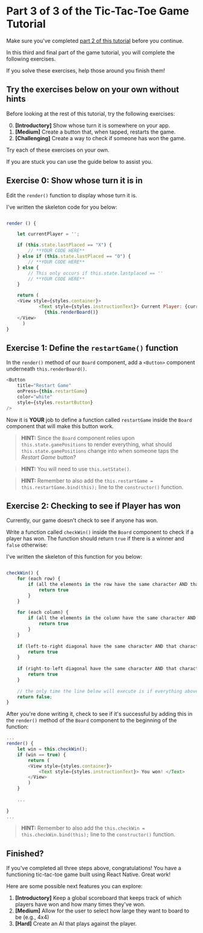 # Part 3 of 3 of the Tic-Tac-Toe Game Tutorial

Make sure you've completed [part 2 of this tutorial](https://github.com/carlshan/intro_to_mobile_app_development/blob/master/fall_2017/tictactoe/Tutorial_Part_2.md) before you continue.

In this third and final part of the game tutorial, you will complete the following exercises.

If you solve these exercises, help those around you finish them!

## Try the exercises below on your own without hints

Before looking at the rest of this tutorial, try the following exercises:

0. **[Introductory]** Show whose turn it is somewhere on your app.
1. **[Medium]** Create a button that, when tapped, restarts the game.
2. **[Challenging]** Create a way to check if someone has won the game.

Try each of these exercises on your own. 

If you are stuck you can use the guide below to assist you.

## Exercise 0: Show whose turn it is in

Edit the `render()` function to display whose turn it is.

I've written the skeleton code for you below:

```javascript

render () {

    let currentPlayer = '';

    if (this.state.lastPlaced == "X") {
    	// **YOUR CODE HERE**
    } else if (this.state.lastPlaced == "O") {
        // **YOUR CODE HERE**
    } else {
        // This only occurs if this.state.lastplaced == ''
        // **YOUR CODE HERE**
    }

    return (
    <View style={styles.container}>
            <Text style={styles.instructionText}> Current Player: {currentPlayer}. </Text>
              {this.renderBoard()}
    </View>
      )
}
```

## Exercise 1: Define the `restartGame()` function

In the `render()` method of our `Board` component, add a `<Button>` component underneath `this.renderBoard()`. 

```javascript
<Button
    title="Restart Game"
    onPress={this.restartGame}
    color="white"
    style={styles.restartButton}
/>
```

Now it is **YOUR** job to define a function called `restartGame` inside the `Board` component that will make this button work.

> **HINT:** Since the `Board` component relies upon `this.state.gamePositions` to render everything, what should `this.state.gamePositions` change into when someone taps the *Restart Game* button?

> **HINT:** You will need to use `this.setState()`.

> **HINT:** Remember to also add the `this.restartGame = this.restartGame.bind(this);` line to the `constructor()` function.

## Exercise 2: Checking to see if Player has won
Currently, our game doesn't check to see if anyone has won.

Write a function called `checkWin()` inside the `Board` component to check if a player has won. The function should return `true` if there is a winner and `false` otherwise:

I've written the skeleton of this function for you below:

```javascript

checkWin() {
    for (each row) {
    	if (all the elements in the row have the same character AND that character is not '') {
    	    return true
    	}
    }
    
    for (each column) {
    	if (all the elements in the column have the same character AND that character is not '') {
    	    return true
    	}
    }
    
    if (left-to-right diagonal have the same character AND that character is not '') {
        return true
    }
    
    if (right-to-left diagonal have the same character AND that character is not '') {
        return true
    }
    
    // the only time the line below will execute is if everything above has failed
    return false;
}
  ```
  
After you're done writing it, check to see if it's successful by adding this in the `render()` method of the `Board` component to the beginning of the function:
  
```javascript
...
render() {
    let win = this.checkWin();
    if (win == true) {
        return (
        <View style={styles.container}>
            <Text style={styles.instructionText}> You won! </Text>
        </View>
        )
    }
    
    ...
   
}
...
```
  
  > **HINT:** Remember to also add the `this.checkWin = this.checkWin.bind(this);` line to the `constructor()` function.
  
## Finished?
If you've completed all three steps above, congratulations! You have a functioning tic-tac-toe game built using React Native. Great work!
  
Here are some possible next features you can explore:

1. **[Introductory]** Keep a global scoreboard that keeps track of which players have won and how many times they've won.
2. **[Medium]** Allow for the user to select how large they want to board to be (e.g., 4x4)
3. **[Hard]** Create an AI that plays against the player.

